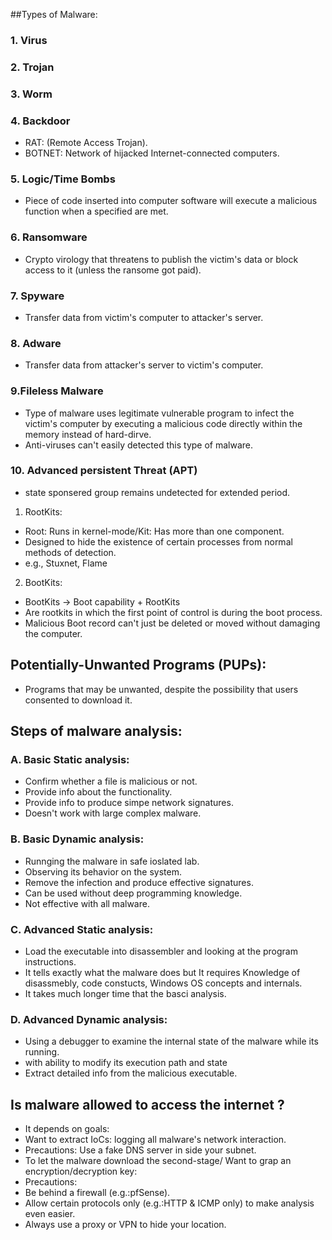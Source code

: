 ##Types of Malware:

### 1. Virus
### 2. Trojan
### 3. Worm
### 4. Backdoor
 - RAT: (Remote Access Trojan).
 - BOTNET: Network of hijacked Internet-connected computers.

### 5. Logic/Time Bombs
 - Piece of code inserted into computer software will execute a malicious function when a specified are met.

### 6. Ransomware
 - Crypto virology that threatens to publish the victim's data or block access to it (unless the ransome got paid).

### 7. Spyware
 - Transfer data from victim's computer to attacker's server.

### 8. Adware 
 - Transfer data from attacker's server to victim's computer.

### 9.Fileless Malware
 - Type of malware uses legitimate vulnerable program to infect the victim's computer by executing a malicious code directly within the memory instead of hard-dirve.
 - Anti-viruses can't easily detected this type of malware.

### 10. Advanced persistent Threat (APT)
 - state sponsered group remains undetected for extended period.
 1. RootKits:
  - Root: Runs in kernel-mode/Kit: Has more than one component.
  - Designed to hide the existence of certain processes from normal methods of detection.
  - e.g., Stuxnet, Flame
 2. BootKits:
  - BootKits -> Boot capability + RootKits
  - Are rootkits in which the first point of control is during the boot process.
  - Malicious Boot record can't just be deleted or moved without damaging the computer.

## Potentially-Unwanted Programs (PUPs):
 - Programs that may be unwanted, despite the possibility that users consented to download it.

## Steps of malware analysis:

### A. Basic Static analysis:
 - Confirm whether a file is malicious or not.
 - Provide info about the functionality.
 - Provide info to produce simpe network signatures.
 - Doesn't work with large complex malware.

### B. Basic Dynamic analysis:
 - Runnging the malware in safe ioslated lab.
 - Observing its behavior on the system.
 - Remove the infection and produce effective signatures.
 - Can be used without deep programming knowledge.
 - Not effective with all malware.

### C. Advanced Static analysis:
 - Load the executable into disassembler and looking at the program instructions.
 - It tells exactly what the malware does but It requires Knowledge of disassmebly, code constucts, Windows OS concepts and internals.
 - It takes much longer time that the basci analysis.

### D. Advanced Dynamic analysis:
 - Using a debugger to examine the internal  state of the malware while its running.
 - with ability to modify its execution path and state
 - Extract detailed info from the malicious executable.
 
## Is malware allowed to access the internet ?
 - It depends on goals:
  - Want to extract IoCs: logging all malware's network interaction.
  - Precautions: Use a fake DNS server in side your subnet.
 - To let the malware download the second-stage/ Want to grap an encryption/decryption key:
  - Precautions:
   - Be behind a firewall (e.g.:pfSense).
   - Allow certain protocols only (e.g.:HTTP & ICMP only) to make analysis even easier.
   - Always use a proxy or VPN to hide your location.
